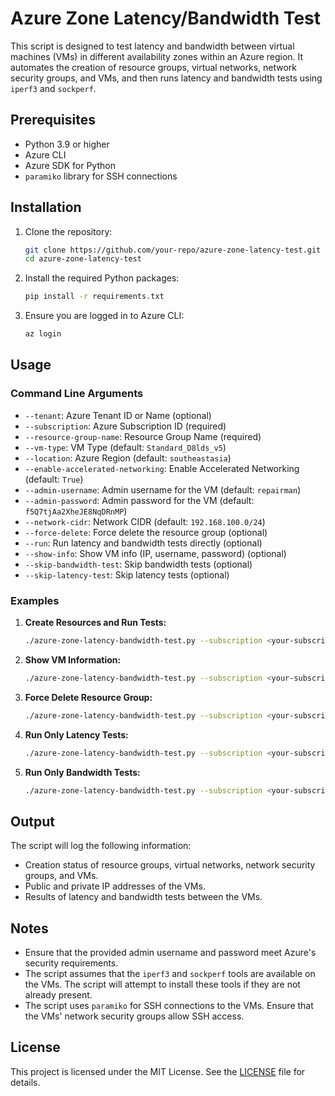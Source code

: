# Azure Zone Latency/Bandwidth Test

This script is designed to test latency and bandwidth between virtual machines (VMs) in different availability zones within an Azure region. It automates the creation of resource groups, virtual networks, network security groups, and VMs, and then runs latency and bandwidth tests using `iperf3` and `sockperf`.

## Prerequisites

- Python 3.9 or higher
- Azure CLI
- Azure SDK for Python
- `paramiko` library for SSH connections

## Installation

1. Clone the repository:
    ```sh
    git clone https://github.com/your-repo/azure-zone-latency-test.git
    cd azure-zone-latency-test
    ```

2. Install the required Python packages:
    ```sh
    pip install -r requirements.txt
    ```

3. Ensure you are logged in to Azure CLI:
    ```sh
    az login
    ```

## Usage

### Command Line Arguments

- `--tenant`: Azure Tenant ID or Name (optional)
- `--subscription`: Azure Subscription ID (required)
- `--resource-group-name`: Resource Group Name (required)
- `--vm-type`: VM Type (default: `Standard_D8lds_v5`)
- `--location`: Azure Region (default: `southeastasia`)
- `--enable-accelerated-networking`: Enable Accelerated Networking (default: `True`)
- `--admin-username`: Admin username for the VM (default: `repairman`)
- `--admin-password`: Admin password for the VM (default: `f5Q7tjAa2XheJE8NqDRnMP`)
- `--network-cidr`: Network CIDR (default: `192.168.100.0/24`)
- `--force-delete`: Force delete the resource group (optional)
- `--run`: Run latency and bandwidth tests directly (optional)
- `--show-info`: Show VM info (IP, username, password) (optional)
- `--skip-bandwidth-test`: Skip bandwidth tests (optional)
- `--skip-latency-test`: Skip latency tests (optional)

### Examples

1. **Create Resources and Run Tests:**
    ```sh
    ./azure-zone-latency-bandwidth-test.py --subscription <your-subscription-id> --resource-group-name rg-zone-test
    ```

2. **Show VM Information:**
    ```sh
    ./azure-zone-latency-bandwidth-test.py --subscription <your-subscription-id> --resource-group-name rg-zone-test --show-info
    ```

3. **Force Delete Resource Group:**
    ```sh
    ./azure-zone-latency-bandwidth-test.py --subscription <your-subscription-id> --resource-group-name rg-zone-test --force-delete
    ```

4. **Run Only Latency Tests:**
    ```sh
    ./azure-zone-latency-bandwidth-test.py --subscription <your-subscription-id> --resource-group-name rg-zone-test --skip-bandwidth-test
    ```

5. **Run Only Bandwidth Tests:**
    ```sh
    ./azure-zone-latency-bandwidth-test.py --subscription <your-subscription-id> --resource-group-name rg-zone-test --skip-latency-test
    ```

## Output

The script will log the following information:
- Creation status of resource groups, virtual networks, network security groups, and VMs.
- Public and private IP addresses of the VMs.
- Results of latency and bandwidth tests between the VMs.

## Notes

- Ensure that the provided admin username and password meet Azure's security requirements.
- The script assumes that the `iperf3` and `sockperf` tools are available on the VMs. The script will attempt to install these tools if they are not already present.
- The script uses `paramiko` for SSH connections to the VMs. Ensure that the VMs' network security groups allow SSH access.

## License

This project is licensed under the MIT License. See the [LICENSE](LICENSE) file for details.